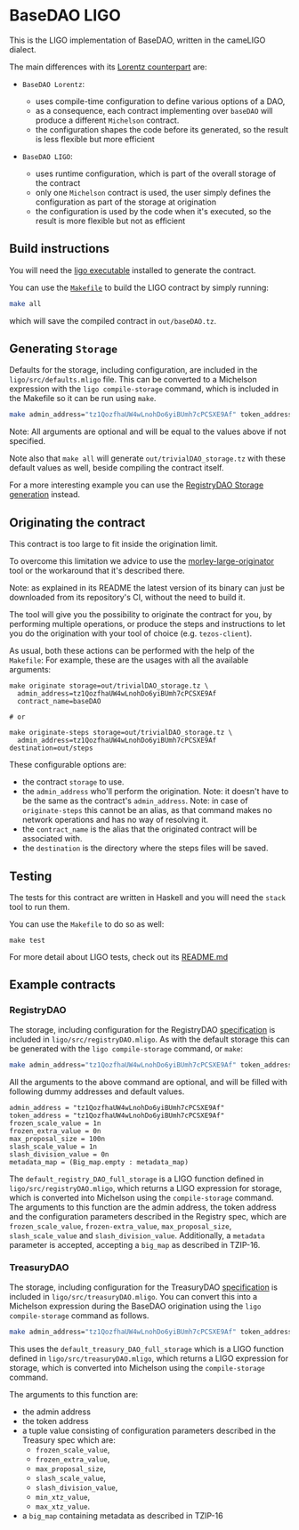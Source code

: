 # BaseDAO LIGO

This is the LIGO implementation of BaseDAO, written in the cameLIGO dialect.

The main differences with its [Lorentz counterpart](/README.md) are:
- `BaseDAO Lorentz`:
    - uses compile-time configuration to define various options of a DAO,
    - as a consequence, each contract implementing over `baseDAO` will produce a different `Michelson` contract.
    - the configuration shapes the code before its generated, so the result is less flexible but more efficient

- `BaseDAO LIGO`:
    - uses runtime configuration, which is part of the overall storage of the contract
    - only one `Michelson` contract is used, the user simply defines the configuration as part of the storage at origination
    - the configuration is used by the code when it's executed, so the result is more flexible but not as efficient

## Build instructions

You will need the [ligo executable](https://ligolang.org/docs/intro/installation) installed to generate the contract.

You can use the [`Makefile`](./Makefile) to build the LIGO contract by simply running:
```sh
make all
```
which will save the compiled contract in `out/baseDAO.tz`.

## Generating `Storage`

Defaults for the storage, including configuration, are included in the
`ligo/src/defaults.mligo` file.
This can be converted to a Michelson expression with the `ligo compile-storage`
command, which is included in the Makefile so it can be run using `make`.

```bash
make admin_address="tz1QozfhaUW4wLnohDo6yiBUmh7cPCSXE9Af" token_address="tz1QozfhaUW4wLnohDo6yiBUmh7cPCSXE9Af" metadata_map=(Big_map.empty : metadata_map) out/trivialDAO_storage.tz
```

Note: All arguments are optional and will be equal to the values above if not
specified.

Note also that `make all` will generate `out/trivialDAO_storage.tz` with these
default values as well, beside compiling the contract itself.

For a more interesting example you can use the
[RegistryDAO Storage generation](#registrydao) instead.

## Originating the contract

This contract is too large to fit inside the origination limit.

To overcome this limitation we advice to use the [morley-large-originator](https://gitlab.com/morley-framework/morley/-/tree/master/code/morley-large-originator)
tool or the workaround that it's described there.

Note: as explained in its README the latest version of its binary can just be
downloaded from its repository's CI, without the need to build it.

The tool will give you the possibility to originate the contract for you, by performing
multiple operations, or produce the steps and instructions to let you do the
origination with your tool of choice (e.g. `tezos-client`).

As usual, both these actions can be performed with the help of the `Makefile`:
For example, these are the usages with all the available arguments:
```
make originate storage=out/trivialDAO_storage.tz \
  admin_address=tz1QozfhaUW4wLnohDo6yiBUmh7cPCSXE9Af
  contract_name=baseDAO

# or

make originate-steps storage=out/trivialDAO_storage.tz \
  admin_address=tz1QozfhaUW4wLnohDo6yiBUmh7cPCSXE9Af destination=out/steps
```

These configurable options are:
- the contract `storage` to use.
- the `admin_address` who'll perform the origination.
  Note: it doesn't have to be the same as the contract's `admin_address`.
  Note: in case of `originate-steps` this cannot be an alias, as that command
  makes no network operations and has no way of resolving it.
- the `contract_name` is the alias that the originated contract will be associated with.
- the `destination` is the directory where the steps files will be saved.

## Testing

The tests for this contract are written in Haskell and you will need the `stack` tool to run them.

You can use the `Makefile` to do so as well:
```
make test
```
For more detail about LIGO tests, check out its [README.md](./haskell/test/)

## Example contracts

### RegistryDAO

The storage, including configuration for the RegistryDAO [specification](https://github.com/tqtezos/baseDAO/blob/master/docs/registry.md)
is included in `ligo/src/registryDAO.mligo`.
As with the default storage this can be generated with the `ligo
compile-storage` command, or `make`:

```bash
make admin_address="tz1QozfhaUW4wLnohDo6yiBUmh7cPCSXE9Af" token_address="tz1QozfhaUW4wLnohDo6yiBUmh7cPCSXE9Af" max_proposal_size=12n frozen_scale_value=1n frozen_extra_value=0n slash_scale_value=1n slash_division_value=1n metadata_map=(Big_map.empty : metadata_map) out/registryDAO_storage.tz
```

All the arguments to the above command are optional, and will be filled with
following dummy addresses and default values.

```
admin_address = "tz1QozfhaUW4wLnohDo6yiBUmh7cPCSXE9Af"
token_address = "tz1QozfhaUW4wLnohDo6yiBUmh7cPCSXE9Af"
frozen_scale_value = 1n
frozen_extra_value = 0n
max_proposal_size = 100n
slash_scale_value = 1n
slash_division_value = 0n
metadata_map = (Big_map.empty : metadata_map)
```

The `default_registry_DAO_full_storage` is a LIGO function defined in
`ligo/src/registryDAO.mligo`, which returns a LIGO expression for storage,
which is converted into Michelson using the `compile-storage` command. The
arguments to this function are the admin address, the token address and the
configuration parameters described in the Registry spec, which are
`frozen_scale_value`, `frozen-extra_value`, `max_proposal_size`,
`slash_scale_value` and `slash_division_value`. Additionally, a `metadata`
parameter is accepted, accepting a `big_map` as described in TZIP-16.

### TreasuryDAO

The storage, including configuration for the TreasuryDAO [specification](https://github.com/tqtezos/baseDAO/blob/master/docs/treasury.md)
is included in `ligo/src/treasuryDAO.mligo`. You can convert this into a
Michelson expression during the BaseDAO origination using the `ligo
compile-storage` command as follows.

```bash
make admin_address="tz1QozfhaUW4wLnohDo6yiBUmh7cPCSXE9Af" token_address="tz1QozfhaUW4wLnohDo6yiBUmh7cPCSXE9Af" max_proposal_size=12n frozen_scale_value=1n frozen_extra_value=0n slash_scale_value=1n slash_division_value=1n min_xtz_amount=0mutez max_xtz_amount=100mutez metadata_map=(Big_map.empty : metadata_map) out/treasuryDAO_storage.tz
```

This uses the `default_treasury_DAO_full_storage` which is a LIGO function defined in
`ligo/src/treasuryDAO.mligo`, which returns a LIGO expression for storage,
which is converted into Michelson using the `compile-storage` command.

The arguments to this function are:
- the admin address
- the token address
- a tuple value consisting of configuration parameters described in the Treasury spec which are:
    - `frozen_scale_value`,
    - `frozen_extra_value`,
    - `max_proposal_size`,
    - `slash_scale_value`,
    - `slash_division_value`,
    - `min_xtz_value`,
    - `max_xtz_value`.
- a `big_map` containing metadata as described in TZIP-16
